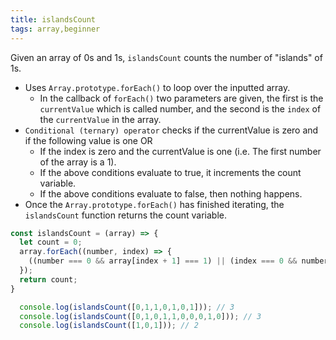 ```yaml
---
title: islandsCount
tags: array,beginner
---
```


Given an array of 0s and 1s, `islandsCount` counts the number of "islands" of 1s.

- Uses `Array.prototype.forEach()` to loop over the inputted array.
  - In the callback of `forEach()` two parameters are given, the first is the   `currentValue` which is called number, and the second is the `index` of the `currentValue` in the array.
- `Conditional (ternary) operator` checks if the currentValue is zero and if the following value is one OR
  - If the index is zero and the currentValue is one (i.e. The first number of the array is a 1). 
  - If the above conditions evaluate to true, it increments the count variable.
  - If the above conditions evaluate to false, then nothing happens.
- Once the `Array.prototype.forEach()` has finished iterating, the `islandsCount` function returns the count variable.

```js
const islandsCount = (array) => {
  let count = 0;
  array.forEach((number, index) => {
    ((number === 0 && array[index + 1] === 1) || (index === 0 && number === 1)) ? count += 1 : null;
  });
  return count;
}
```

```js
  console.log(islandsCount([0,1,1,0,1,0,1])); // 3
  console.log(islandsCount([0,1,0,1,1,0,0,0,1,0])); // 3
  console.log(islandsCount([1,0,1])); // 2
```
